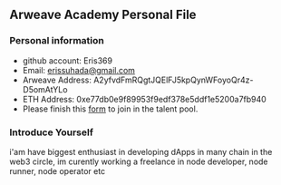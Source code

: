 ## Arweave Academy Personal File

### Personal information

- github account: Eris369
- Email: erissuhada@gmail.com
- Arweave Address: A2yfvdFmRQgtJQElFJ5kpQynWFoyoQr4z-D5omAtYLo
- ETH Address: 0xe77db0e9f89953f9edf378e5ddf1e5200a7fb940
- Please finish this [form](https://docs.google.com/forms/d/e/1FAIpQLSfWA5fIIcBgmRppm3jNz5vmf9Mai_QMVil-2pO4r7YKn_Zhtw/viewform?usp=sf_link) to join in the talent pool.

### Introduce Yourself
i'am have biggest enthusiast in developing dApps in many chain in the web3 circle, im curently working a freelance in node developer, node runner, node operator etc
